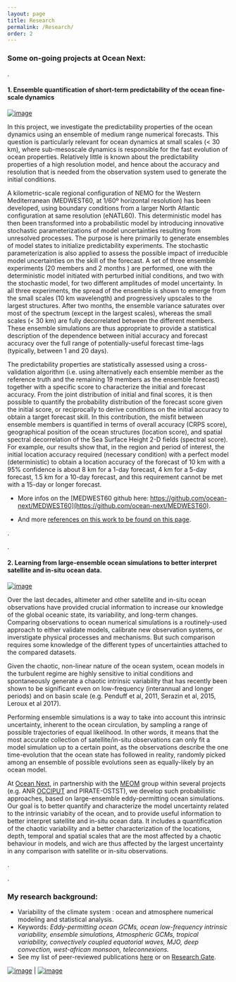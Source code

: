 ```yaml
---
layout: page
title: Research
permalink: /Research/
order: 2
---
```


### Some on-going projects at Ocean Next: 
.



#### 1. Ensemble quantification of  short-term predictability  of the ocean fine-scale dynamics

[![image]({{site.baseurl}}/img/MEDWEST60config.png)](http://stephanieleroux.github.io/research)

In this project, we investigate the predictability properties of the ocean dynamics using an ensemble of medium range numerical forecasts. This question is particularly relevant for ocean dynamics at small scales (< 30 km), where sub-mesoscale dynamics is responsible for the fast evolution of ocean properties. Relatively little is known about the predictability properties of a high resolution model, and hence about the accuracy and resolution that is needed from the observation system used to generate the initial conditions.

A kilometric-scale regional configuration of NEMO for the Western Mediterranean (MEDWEST60, at 1/60º horizontal resolution) has been developed, using boundary conditions from a larger  North Atlantic configuration at same resolution (eNATL60). This deterministic model has then been transformed into a probabilistic model by introducing innovative stochastic parameterizations of model uncertainties resulting from unresolved processes. The purpose is here primarily to generate ensembles of  model states to initialize predictability experiments. The stochastic parameterization is also applied to assess the possible impact of irreducible model uncertainties on the skill of the forecast. A set of three ensemble experiments (20 members and 2 months ) are performed, one  with the deterministic model initiated with perturbed initial conditions, and two with the stochastic model, for two different amplitudes of model uncertainty. In all three experiments, the spread of the ensemble is shown to emerge from the small scales (10 km wavelength) and progressively upscales to the largest structures. After two months, the ensemble variance saturates over most of the spectrum (except in the largest scales), whereas the small scales (< 30 km) are fully decorrelated between the different members. These ensemble simulations are thus appropriate to provide a statistical description of the dependence between initial accuracy and forecast accuracy over the full range of potentially-useful forecast time-lags (typically, between 1 and 20 days).   

The predictability properties are statistically assessed using a cross-validation algorithm (i.e. using alternatively each ensemble member as the reference truth and the remaining 19 members as the ensemble forecast) together with a specific score to characterize the initial and forecast accuracy. From the joint distribution of initial and final scores, it is then possible to quantify the probability distribution of the forecast score given the initial score, or reciprocally to derive conditions on the initial accuracy to obtain a target forecast skill. In this contribution, the misfit between ensemble members is quantified in terms of overall accuracy (CRPS score), geographical position of the ocean structures (location score), and  spatial spectral decorrelation of the Sea Surface Height 2-D fields (spectral score). For example, our results show that, in the region and period  of interest, the initial location accuracy required (necessary condition) with a perfect model (deterministic) to obtain a location accuracy of the forecast of 10 km with a 95% confidence is about 8 km for a 1-day forecast, 4 km for a 5-day forecast, 1.5 km for a 10-day forecast, and this requirement cannot be met with a 15-day or longer forecast.

* More infos on the [MEDWEST60 github here: https://github.com/ocean-next/MEDWEST60](https://github.com/ocean-next/MEDWEST60).

* And more [references on this work to be found on this page](https://github.com/ocean-next/MEDWEST60/blob/main/01_Documents.md).


.

.


#### 2. Learning from large-ensemble ocean simulations to better interpret satellite and in-situ ocean data.

[![image]({{site.baseurl}}/img/occischemewebsite_hiRes.png)](http://stephanieleroux.github.io/Research/) 

Over the last decades, altimeter and other satellite and in-situ ocean observations have provided crucial information to increase our knowledge of the global oceanic state, its variability, and long-term changes.
Comparing observations to ocean numerical simulations is a routinely-used approach to either validate models,  calibrate new observation systems, or inverstigate physical processes and mechanisms.  But such comparison requires some knowledge of the different types of uncertainties attached to the compared datasets.

Given the chaotic, non-linear nature of the ocean system, ocean models in the turbulent regime are highly sensitive to initial conditions and spontaneously generate a chaotic intrinsic variability that has recently been shown to be significant even on low-frequency (interannual and longer periods) and on basin scale (e.g. Penduff et al, 2011, Serazin et al, 2015, Leroux et al 2017).

Performing ensemble simulations is a way to take into account this intrinsic uncertainty, inherent to the ocean circulation, by sampling a range of possible trajectories of equal likelihood.
In other words, it means that the most accurate collection of satellite/in-situ observations can only fit a model simulation up to a certain point, as  the observations describe the one time-evolution that the ocean state has followed in reality, randomly picked among an ensemble of possible evolutions seen as equally-likely by an ocean model.

At [Ocean Next](http://www.ocean-next.fr), in partnership with the [MEOM](https://meom-group.github.io/) group within several projects (e.g.  ANR [OCCIPUT](https://meom-group.github.io/projects/occiput/) and  PIRATE-OSTST), we develop such  probabilistic approaches, based on large-ensemble eddy-permitting ocean simulations. Our goal is to better quantify and characterize the model uncertainty related to the intrinsic variabity of the ocean, and to provide useful information to better interpret satellite and in-situ ocean data. It includes  a quantification of the chaotic variability and a better characterization of the locations, depth, temporal and spatial scales that are the most affected by a chaotic behaviour in models, and wich are thus  affected by  the largest uncertainty in any comparison with satellite or in-situ observations.

.

.

### My research background:

  - Variability of the climate system : ocean and atmosphere numerical modeling and statistical analysis. 
  - Keywords: *Eddy-permitting ocean GCMs, ocean low-frequency intrinsic variability, ensemble simulations, Atmospheric GCMs, tropical variability, convectively coupled equatorial waves, MJO, deep convection, west-african monsoon, teleconnexions.*
  - See my list of peer-reviewed publications [here](http://stephanieleroux.github.io/publications/) or on [Research Gate](http://www.researchgate.net/profile/Stephanie_Leroux).


[![image]({{site.baseurl}}/img/ensemble.png)](http://stephanieleroux.github.io/research) | [![image]({{site.baseurl}}/img/hires.png)](https://stephanieleroux.github.io)
